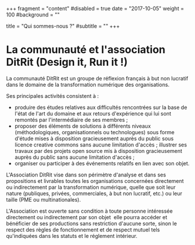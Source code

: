 +++
fragment = "content"
#disabled = true
date = "2017-10-05"
weight = 100
#background = ""

title = "Qui sommes-nous ?"
#subtitle = ""
+++

# La communauté et l'association DitRit (Design it, Run it !)

La communauté DitRit est un groupe de réflexion français à but non lucratif dans le domaine de la transformation numérique des organisations.

Ses principales activités consistent à&nbsp;:

* produire des études relatives aux difficultés rencontrées sur la base de l'état de l'art du domaine et aux retours d'expérience qui lui sont remontés par l'intermédiaire de ses membres&nbsp;;
* proposer des éléments de solutions à différents niveaux (méthodologiques, organisationnels ou technologues) sous forme d'étude mises à disposition gracieusement auprès du public sous licence creative commons sans aucune limitation d'accès&nbsp;;
illustrer ses travaux par des projets open&nbsp;source mis à disposition gracieusement auprès du public sans aucune limitation d'accès&nbsp;;
* organiser ou participer à des événements relatifs en lien avec son objet.

L'Association DitRit vise dans son périmètre d'analyse et dans ses propositions et livrables toutes les organisations concernées directement ou indirectement par la transformation numérique, quelle que soit leur nature (publiques, privées, commerciales, à but non lucratif, etc.) ou leur taille (PME ou multinationales).

L'Association est ouverte sans condition à toute personne intéressée directement ou indirectement par son objet&nbsp; elle pourra accéder et bénéficier de ses productions sans restriction d'aucune sorte, sinon le respect des règles de fonctionnement et de respect mutuel tels qu'indiquées dans les statuts et le réglement intérieur.

